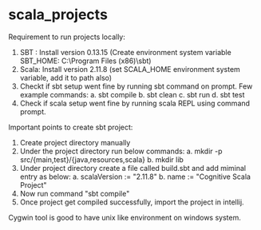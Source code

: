# scala_projects
Requirement to run projects locally:
1. SBT : Install version 0.13.15 (Create environment system variable SBT_HOME: C:\Program Files (x86)\sbt\)
2. Scala: Install version 2.11.8 (set SCALA_HOME environment system variable, add it to path also)
3. Checkt if sbt setup went fine by running sbt command on prompt.
   Few example commands:
   a. sbt compile
   b. sbt clean
   c. sbt run
   d. sbt test
4. Check if scala setup went fine by running scala REPL using command prompt.

Important points to create sbt project:
1. Create project directory manually
2. Under the project directory run below commands:
   a. mkdir -p src/{main,test}/{java,resources,scala}
   b. mkdir lib
3. Under project directory create a file called build.sbt and add miminal entry as below:
   a. scalaVersion := "2.11.8"
   b. name := "Cognitive Scala Project"
4. Now run command "sbt compile"
5. Once project get compiled successfully, import the project in intellij.

Cygwin tool is good to have unix like environment on windows system.

